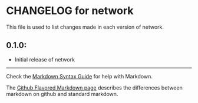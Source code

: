 # CHANGELOG for network

This file is used to list changes made in each version of network.

## 0.1.0:

* Initial release of network

- - - 
Check the [Markdown Syntax Guide](http://daringfireball.net/projects/markdown/syntax) for help with Markdown.

The [Github Flavored Markdown page](http://github.github.com/github-flavored-markdown/) describes the differences between markdown on github and standard markdown.
